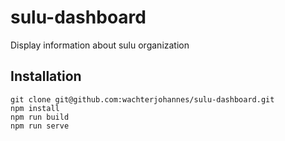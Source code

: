 # sulu-dashboard

Display information about sulu organization

## Installation

```
git clone git@github.com:wachterjohannes/sulu-dashboard.git
npm install
npm run build
npm run serve
```

